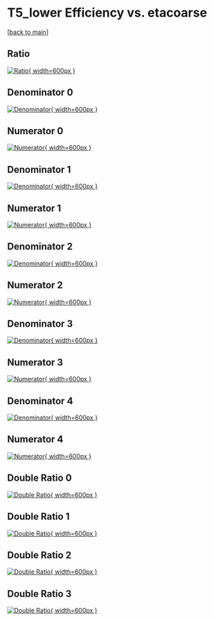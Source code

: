 # T5_lower Efficiency vs. etacoarse

[[back to main](./)]



## Ratio

[![Ratio](../mtv/var/T5_lower_loweta_321_1_eff_etacoarse.png){ width=600px }](../mtv/var/T5_lower_loweta_321_1_eff_etacoarse.pdf)

## Denominator 0

[![Denominator](../mtv/den/T5_lower_loweta_321_1_eff_etacoarse_den0.png){ width=600px }](../mtv/den/T5_lower_loweta_321_1_eff_etacoarse_den0.pdf)

## Numerator 0

[![Numerator](../mtv/num/T5_lower_loweta_321_1_eff_etacoarse_num0.png){ width=600px }](../mtv/num/T5_lower_loweta_321_1_eff_etacoarse_num0.pdf)

## Denominator 1

[![Denominator](../mtv/den/T5_lower_loweta_321_1_eff_etacoarse_den1.png){ width=600px }](../mtv/den/T5_lower_loweta_321_1_eff_etacoarse_den1.pdf)

## Numerator 1

[![Numerator](../mtv/num/T5_lower_loweta_321_1_eff_etacoarse_num1.png){ width=600px }](../mtv/num/T5_lower_loweta_321_1_eff_etacoarse_num1.pdf)

## Denominator 2

[![Denominator](../mtv/den/T5_lower_loweta_321_1_eff_etacoarse_den2.png){ width=600px }](../mtv/den/T5_lower_loweta_321_1_eff_etacoarse_den2.pdf)

## Numerator 2

[![Numerator](../mtv/num/T5_lower_loweta_321_1_eff_etacoarse_num2.png){ width=600px }](../mtv/num/T5_lower_loweta_321_1_eff_etacoarse_num2.pdf)

## Denominator 3

[![Denominator](../mtv/den/T5_lower_loweta_321_1_eff_etacoarse_den3.png){ width=600px }](../mtv/den/T5_lower_loweta_321_1_eff_etacoarse_den3.pdf)

## Numerator 3

[![Numerator](../mtv/num/T5_lower_loweta_321_1_eff_etacoarse_num3.png){ width=600px }](../mtv/num/T5_lower_loweta_321_1_eff_etacoarse_num3.pdf)

## Denominator 4

[![Denominator](../mtv/den/T5_lower_loweta_321_1_eff_etacoarse_den4.png){ width=600px }](../mtv/den/T5_lower_loweta_321_1_eff_etacoarse_den4.pdf)

## Numerator 4

[![Numerator](../mtv/num/T5_lower_loweta_321_1_eff_etacoarse_num4.png){ width=600px }](../mtv/num/T5_lower_loweta_321_1_eff_etacoarse_num4.pdf)

## Double Ratio 0

[![Double Ratio](../mtv/ratio/T5_lower_loweta_321_1_eff_etacoarse_ratio0.png){ width=600px }](../mtv/ratio/T5_lower_loweta_321_1_eff_etacoarse_ratio0.pdf)

## Double Ratio 1

[![Double Ratio](../mtv/ratio/T5_lower_loweta_321_1_eff_etacoarse_ratio1.png){ width=600px }](../mtv/ratio/T5_lower_loweta_321_1_eff_etacoarse_ratio1.pdf)

## Double Ratio 2

[![Double Ratio](../mtv/ratio/T5_lower_loweta_321_1_eff_etacoarse_ratio2.png){ width=600px }](../mtv/ratio/T5_lower_loweta_321_1_eff_etacoarse_ratio2.pdf)

## Double Ratio 3

[![Double Ratio](../mtv/ratio/T5_lower_loweta_321_1_eff_etacoarse_ratio3.png){ width=600px }](../mtv/ratio/T5_lower_loweta_321_1_eff_etacoarse_ratio3.pdf)

